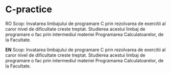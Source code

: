 # C-practice

RO
Scop: Invatarea limbajului de programare C prin rezolvarea de exercitii al caror nivel de dificultate creste treptat.
Studierea acestui limbaj de programare o fac prin intermediul materiei Programarea Calculatoarelor, de la Facultate.

<b>EN</b>
Scop: Invatarea limbajului de programare C prin rezolvarea de exercitii al caror nivel de dificultate creste treptat.
Studierea acestui limbaj de programare o fac prin intermediul materiei Programarea Calculatoarelor, de la Facultate.
